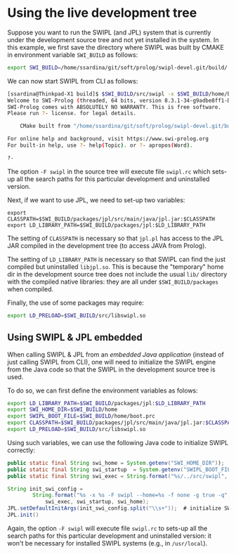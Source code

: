 # Using the live development tree

Suppose you want to run the SWIPL (and JPL) system that is currently under the development source tree and not yet installed in the system. In this example, we first save the directory where SWIPL was built by CMAKE in environment variable `SWI_BUILD` as follows:

```bash
export SWI_BUILD=/home/ssardina/git/soft/prolog/swipl-devel.git/build/
```


We can now start SWIPL from CLI as follows:

```bash
[ssardina@Thinkpad-X1 build]$ $SWI_BUILD/src/swipl -x $SWI_BUILD/home/boot.prc -F swipl --home=$SWI_BUILD/home 
Welcome to SWI-Prolog (threaded, 64 bits, version 8.3.1-34-g9adbe8ff1-DIRTY)
SWI-Prolog comes with ABSOLUTELY NO WARRANTY. This is free software.
Please run ?- license. for legal details.

    CMake built from "/home/ssardina/git/soft/prolog/swipl-devel.git/build"

For online help and background, visit https://www.swi-prolog.org
For built-in help, use ?- help(Topic). or ?- apropos(Word).

?- 
```

The option `-F swipl` in the source tree will execute file `swipl.rc` which sets-up all the search paths for this particular development and uninstalled version. 

Next, if we want to use JPL, we need to set-up two variables:

```
export CLASSPATH=$SWI_BUILD/packages/jpl/src/main/java/jpl.jar:$CLASSPATH
export LD_LIBRARY_PATH=$SWI_BUILD/packages/jpl:$LD_LIBRARY_PATH
```

The setting of `CLASSPATH` is necessary so that `jpl.pl` has access to the JPL JAR compiled in the development tree (to access JAVA from Prolog).

The setting of `LD_LIBRARY_PATH` is necessary so that SWIPL can find the just compiled but uninstalled `libjpl.so`. This is because the "temporary" home dir in the development source tree does not include the usual `lib/` directory with the compiled native libraries: they are all under `$SWI_BUILD/packages` when compiled. 

Finally, the use of some packages may require:

```bash
export LD_PRELOAD=$SWI_BUILD/src/libswipl.so
```


## Using SWIPL & JPL embedded

When calling SWIPL & JPL from an _embedded Java application_ (instead of just calling SWIPL from CLI), one will need to initialize the SWIPL engine from the Java code so that the SWIPL in the development source tree is used.  

To do so, we can first define the environment variables as folows:

```bash
export LD_LIBRARY_PATH=$SWI_BUILD/packages/jpl:$LD_LIBRARY_PATH
export SWI_HOME_DIR=$SWI_BUILD/home
export SWIPL_BOOT_FILE=$SWI_BUILD/home/boot.prc
export CLASSPATH=$SWI_BUILD/packages/jpl/src/main/java/jpl.jar:$CLASSPATH
export LD_PRELOAD=$SWI_BUILD/src/libswipl.so
```

Using such variables, we can use the following Java code to initialize SWIPL correctly:

```java
public static final String swi_home = System.getenv("SWI_HOME_DIR"));
public static final String swi_startup  = System.getenv("SWIPL_BOOT_FILE"));
public static final String swi_exec = String.format("%s/../src/swipl", home);

String init_swi_config =
        String.format("%s -x %s -F swipl --home=%s -f none -g true -q",
            swi_exec, swi_startup, swi_home);
JPL.setDefaultInitArgs(init_swi_config.split("\\s+"));	# initialize SWIPL engine
JPL.init()
```

Again, the option `-F swipl` will execute file `swipl.rc` to sets-up all the search paths for this particular development and uninstalled version: it won't be necessary for installed SWIPL systems (e.g., in `/usr/local`).



